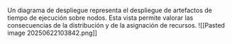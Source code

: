 Un diagrama de despliegue representa el despliegue de artefactos de tiempo de ejecución sobre nodos. Esta vista permite valorar las consecuencias de la distribución y de la asignación de recursos.
![[Pasted image 20250622103842.png]]

